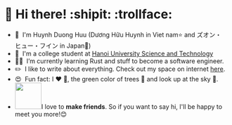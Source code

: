 
# 👋 Hi there! :shipit: :trollface:

* 🌱 &nbsp;I'm Huynh Duong Huu (Dương Hữu Huynh in Viet nam:star: and ズオン・ヒュー・フイン in Japan:japan:)
* 🏫 &nbsp;I'm a college student at [Hanoi University Science and Technology](https://www.hust.edu.vn/web/vi/home) 
* 👨‍💻 &nbsp;I’m currently learning Rust and stuff to become a software engineer.
* ✏️  &nbsp;I like to write about everything. Check out my space on internet [here](https://betty2310.github.io/docs).
* 😍 &nbsp;Fun fact: I :heart: :dog:, the green color of trees 💚 and look up at the sky 💙. 
* <img src="https://media.giphy.com/media/LnQjpWaON8nhr21vNW/giphy.gif" width="60">I love to **make friends**. So if you want to say hi, I'll be happy to meet you more!😊
